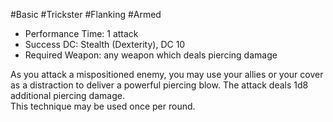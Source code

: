 #Basic #Trickster #Flanking #Armed
 
- Performance Time: 1 attack
- Success DC: Stealth (Dexterity), DC 10
- Required Weapon: any weapon which deals piercing damage
 
As you attack a mispositioned enemy, you may use your allies or your cover as a distraction to deliver a powerful piercing blow. The attack deals 1d8 additional piercing damage.  
This technique may be used once per round.